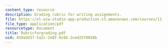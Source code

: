 ```yaml
---
content_type: resource
description: Grading rubric for writing assignments.
file: https://ol-ocw-studio-app-production.s3.amazonaws.com/courses/11-229-advanced-writing-seminar-spring-2004/459add375a2c2e0f9c6b2ced2570038b_Rubricforgrading.pdf
file_type: application/pdf
resourcetype: Document
title: Rubricforgrading.pdf
uid: 459add37-5a2c-2e0f-9c6b-2ced2570038b
---
```

